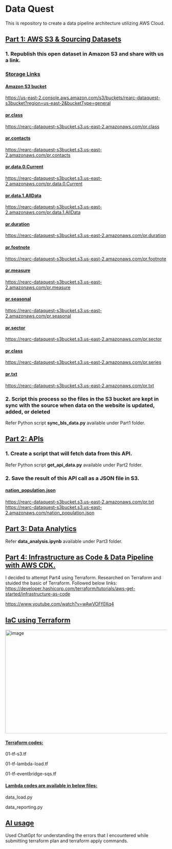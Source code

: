 # Data Quest
This is repository to create a data pipeline architecture utilizing AWS Cloud.

## <ins> Part 1: AWS S3 & Sourcing Datasets </ins>

### 1. Republish this open dataset in Amazon S3 and share with us a link.
###  <ins> Storage Links </ins>
#### <ins> Amazon S3 bucket </ins>
https://us-east-2.console.aws.amazon.com/s3/buckets/rearc-dataquest-s3bucket?region=us-east-2&bucketType=general
#### <ins> pr.class </ins>
https://rearc-dataquest-s3bucket.s3.us-east-2.amazonaws.com/pr.class
#### <ins> pr.contacts </ins> 
https://rearc-dataquest-s3bucket.s3.us-east-2.amazonaws.com/pr.contacts
#### <ins> pr.data.0.Current </ins> 
https://rearc-dataquest-s3bucket.s3.us-east-2.amazonaws.com/pr.data.0.Current
#### <ins> pr.data.1.AllData </ins> 
https://rearc-dataquest-s3bucket.s3.us-east-2.amazonaws.com/pr.data.1.AllData
#### <ins> pr.duration </ins> 
https://rearc-dataquest-s3bucket.s3.us-east-2.amazonaws.com/pr.duration
#### <ins> pr.footnote </ins> 
https://rearc-dataquest-s3bucket.s3.us-east-2.amazonaws.com/pr.footnote
#### <ins> pr.measure </ins> 
https://rearc-dataquest-s3bucket.s3.us-east-2.amazonaws.com/pr.measure
#### <ins> pr.seasonal </ins> 
https://rearc-dataquest-s3bucket.s3.us-east-2.amazonaws.com/pr.seasonal
#### <ins> pr.sector </ins> 
https://rearc-dataquest-s3bucket.s3.us-east-2.amazonaws.com/pr.sector
#### <ins> pr.class </ins>
https://rearc-dataquest-s3bucket.s3.us-east-2.amazonaws.com/pr.series
#### <ins> pr.txt </ins>
https://rearc-dataquest-s3bucket.s3.us-east-2.amazonaws.com/pr.txt


### 2. Script this process so the files in the S3 bucket are kept in sync with the source when data on the website is updated, added, or deleted
Refer Python script **sync_bls_data.py** available under Part1 folder.


## <ins> Part 2: APIs </ins>

### 1. Create a script that will fetch data from this API.
Refer Python script **get_api_data.py** available under Part2 folder.

### 2. Save the result of this API call as a JSON file in S3.
#### <ins> nation_population.json </ins>
https://rearc-dataquest-s3bucket.s3.us-east-2.amazonaws.com/pr.txt
https://rearc-dataquest-s3bucket.s3.us-east-2.amazonaws.com/nation_population.json


## <ins> Part 3: Data Analytics </ins>
Refer **data_analysis.ipynb** available under Part3 folder.


## <ins> Part 4: Infrastructure as Code & Data Pipeline with AWS CDK. </ins>
I decided to attempt Part4 using Terraform. Researched on Terraform and stuided the basic of Terraform. Followed below links:
https://developer.hashicorp.com/terraform/tutorials/aws-get-started/infrastructure-as-code

https://www.youtube.com/watch?v=wAwVOFf0Xq4 

## <ins> IaC using Terraform </ins>

<img width="1036" height="323" alt="image" src="https://github.com/user-attachments/assets/81507ce9-34fe-4d3e-b033-8afd226ded30" />

#### <ins> Terraform codes: </ins>

01-tf-s3.tf

01-tf-lambda-load.tf

01-tf-eventbridge-sqs.tf

#### <ins> Lambda codes are available in below files: </ins>

data_load.py

data_reporting.py



## <ins> AI usage </ins>

Used ChatGpt for understanding the errors that I encountered while submitting terraform plan and terraform apply commands.


 

